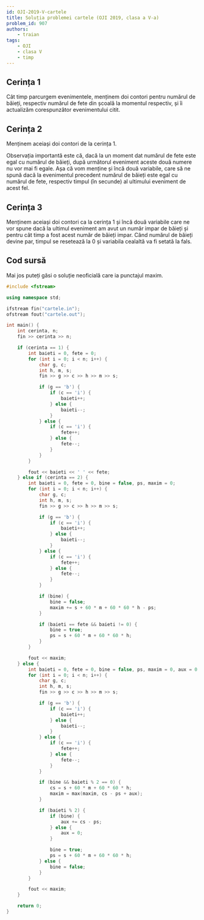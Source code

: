 ```yaml
---
id: OJI-2019-V-cartele
title: Soluția problemei cartele (OJI 2019, clasa a V-a)
problem_id: 907
authors:
    - traian
tags:
    - OJI
    - clasa V
    - timp
---
```


## Cerința 1

Cât timp parcurgem evenimentele, menținem doi contori pentru numărul de băieți,
respectiv numărul de fete din școală la momentul respectiv, și îi actualizăm
corespunzător evenimentului citit.

## Cerința 2

Menținem aceiași doi contori de la cerința 1.

Observația importantă este că, dacă la un moment dat numărul de fete este egal
cu numărul de băieți, după următorul eveniment aceste două numere nu vor mai fi
egale. Așa că vom menține și încă două variabile, care să ne spună dacă la
evenimentul precedent numărul de băieți este egal cu numărul de fete, respectiv
timpul (în secunde) al ultimului eveniment de acest fel.

## Cerința 3

Menținem aceiași doi contori ca la cerința 1 și încă două variabile care ne vor
spune dacă la ultimul eveniment am avut un număr impar de băieți și pentru cât
timp a fost acest număr de băieți impar. Când numărul de băieți devine par,
timpul se resetează la 0 și variabila cealaltă va fi setată la fals.

## Cod sursă

Mai jos puteți găsi o soluție neoficială care ia punctajul maxim.

```cpp
#include <fstream>

using namespace std;

ifstream fin("cartele.in");
ofstream fout("cartele.out");

int main() {
    int cerinta, n;
    fin >> cerinta >> n;

    if (cerinta == 1) {
        int baieti = 0, fete = 0;
        for (int i = 0; i < n; i++) {
            char g, c;
            int h, m, s;
            fin >> g >> c >> h >> m >> s;

            if (g == 'b') {
                if (c == 'i') {
                    baieti++;
                } else {
                    baieti--;
                }
            } else {
                if (c == 'i') {
                    fete++;
                } else {
                    fete--;
                }
            }
        }

        fout << baieti << ' ' << fete;
    } else if (cerinta == 2) {
        int baieti = 0, fete = 0, bine = false, ps, maxim = 0;
        for (int i = 0; i < n; i++) {
            char g, c;
            int h, m, s;
            fin >> g >> c >> h >> m >> s;

            if (g == 'b') {
                if (c == 'i') {
                    baieti++;
                } else {
                    baieti--;
                }
            } else {
                if (c == 'i') {
                    fete++;
                } else {
                    fete--;
                }
            }

            if (bine) {
                bine = false;
                maxim += s + 60 * m + 60 * 60 * h - ps;
            }

            if (baieti == fete && baieti != 0) {
                bine = true;
                ps = s + 60 * m + 60 * 60 * h;
            }
        }

        fout << maxim;
    } else {
        int baieti = 0, fete = 0, bine = false, ps, maxim = 0, aux = 0, cs;
        for (int i = 0; i < n; i++) {
            char g, c;
            int h, m, s;
            fin >> g >> c >> h >> m >> s;

            if (g == 'b') {
                if (c == 'i') {
                    baieti++;
                } else {
                    baieti--;
                }
            } else {
                if (c == 'i') {
                    fete++;
                } else {
                    fete--;
                }
            }

            if (bine && baieti % 2 == 0) {
                cs = s + 60 * m + 60 * 60 * h;
                maxim = max(maxim, cs - ps + aux);
            }

            if (baieti % 2) {
                if (bine) {
                    aux += cs - ps;
                } else {
                    aux = 0;
                }

                bine = true;
                ps = s + 60 * m + 60 * 60 * h;
            } else {
                bine = false;
            }
        }

        fout << maxim;
    }

    return 0;
}
```
